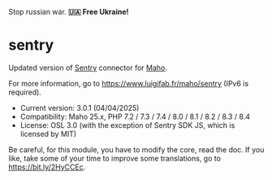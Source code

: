 Stop russian war. **🇺🇦 Free Ukraine!**

# sentry

Updated version of [Sentry](https://github.com/getsentry/sentry) connector for [Maho](https://github.com/MahoCommerce/maho).

For more information, go to https://www.luigifab.fr/maho/sentry (IPv6 is required).

- Current version: 3.0.1 (04/04/2025)
- Compatibility: Maho 25.x, PHP 7.2 / 7.3 / 7.4 / 8.0 / 8.1 / 8.2 / 8.3 / 8.4
- License: OSL 3.0 (with the exception of Sentry SDK JS, which is licensed by MIT)

Be careful, for this module, you have to modify the core, read the doc.
If you like, take some of your time to improve some translations, go to https://bit.ly/2HyCCEc.

